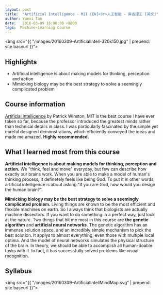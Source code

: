 ```yaml
---
layout: post
title:  "Artificial Intelligence - MIT [EN]<br>人工智能 - 麻省理工 [英文]"
author: Yuexi Tan
date:   2016-03-09 16:00:00 +0800
tags:  Machine-Learning Course
---
```


<img src="{{ "/images/20160309-ArtificialIntell-320x150.jpg" | prepend: site.baseurl }}">

## Highlights

+ Artificial intelligence is about making models for thinking, perception and action
+ Mimicking biology may be the best strategy to solve a seemingly complicated problem

## Course information

[Artificial intelligence](http://ocw.mit.edu/courses/electrical-engineering-and-computer-science/6-034-artificial-intelligence-fall-2010/index.htm) by Patrick Winston, MIT is the best course I have ever taken so far, because the professor introduced the greatest minds rather than technical details in class. I was particularly fascinated by the simple yet careful designed demonstrations, which efficiently conveyed the ideas and made me amazed. **Highly recommended.**

## What I learned most from this course

**Artificial intelligence is about making models for thinking, perception and action.** We "think, feel and move" everyday, but few can describe how exactly our brains work. When you are able to make a model of human's thinking process, it definetely feels like being God. To put it in other words, artificial intelligence is about asking "if you are God, how would you design the human brain?".

**Mimicking biology may be the best strategy to solve a seemingly complicated problem.** Living things are known to be the most efficient and flexible machines on earth. So I always think that biologists are actually machine dissectors. If you want to do something in a perfect way, just look at the nature. Two things that hit me most in this course are **the genetic algorithm** and **artificial neural networks**. The genetic algorithm has an immense solution space, and an incredibly simple mechanism to pick the best solution. It applys to almost everything, even those with multiple local optima. And the model of neural networks simulates the physical structure of the brain. In theory, we should be able to accomplish all human-doable tasks with it. In fact, it has successfully solved problems like visual recognition.

## Syllabus

<img src="{{ "/images/20160309-ArtificialIntellMindMap.svg" | prepend: site.baseurl }}">
